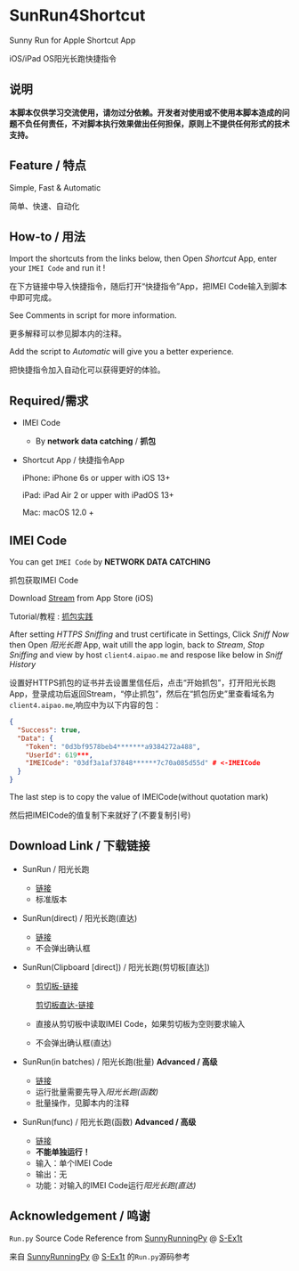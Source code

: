 # SunRun4Shortcut

Sunny Run for Apple Shortcut App

iOS/iPad OS阳光长跑快捷指令

## 说明

**本脚本仅供学习交流使用，请勿过分依赖。开发者对使用或不使用本脚本造成的问题不负任何责任，不对脚本执行效果做出任何担保，原则上不提供任何形式的技术支持。**

## Feature / 特点

Simple, Fast & Automatic

简单、快速、自动化

## How-to / 用法

Import the shortcuts from the links below, then Open *Shortcut* App, enter your `IMEI Code` and run it !

在下方链接中导入快捷指令，随后打开“快捷指令”App，把IMEI Code输入到脚本中即可完成。

See Comments in script for more information.

更多解释可以参见脚本内的注释。

Add the script to *Automatic* will give you a better experience.

把快捷指令加入自动化可以获得更好的体验。

## Required/需求

- IMEI Code

  - By **network data catching** / **抓包**

- Shortcut App / 快捷指令App

  iPhone: iPhone 6s or upper with iOS 13+

  iPad:	iPad Air 2 or upper with iPadOS 13+

  Mac: 	macOS 12.0 +

## IMEI Code

You can get `IMEI Code`  by **NETWORK DATA CATCHING**

抓包获取IMEI Code

Download [Stream](https://apps.apple.com/cn/app/stream/id1312141691) from App Store (iOS)

Tutorial/教程 : [抓包实践](https://www.jianshu.com/p/a34585836b3a)

After setting *HTTPS Sniffing* and trust certificate in Settings, Click *Sniff Now* then Open *阳光长跑* App, wait utill the app login, back to *Stream*, *Stop Sniffing* and view by host `client4.aipao.me` and respose like below in *Sniff History* 

设置好HTTPS抓包的证书并去设置里信任后，点击“开始抓包”，打开阳光长跑App，登录成功后返回Stream，“停止抓包”，然后在“抓包历史”里查看域名为`client4.aipao.me`,响应中为以下内容的包：

```json
{
  "Success": true,
  "Data": {
    "Token": "0d3bf9578beb4*******a9384272a488",
    "UserId": 619***,
    "IMEICode": "03df3a1af37848******7c70a085d55d" # <-IMEICode
  }
}
```

The last step is to copy the value of IMEICode(without quotation mark)

然后把IMEICode的值复制下来就好了(不要复制引号)

## Download Link / 下载链接

- SunRun / 阳光长跑

  - [链接](https://www.icloud.com/shortcuts/258dd9c0548f4681b843402efefeb618)
  - 标准版本

- SunRun(direct) / 阳光长跑(直达)

  - [链接](https://www.icloud.com/shortcuts/9b004b1a437d42f5adf1d55e220b324f)
  - 不会弹出确认框

- SunRun(Clipboard [direct]) / 阳光长跑(剪切板[直达])

  - [剪切板-链接](https://www.icloud.com/shortcuts/17923747bf1849b293f9757fcd7f5cc9)

    [剪切板直达-链接](https://www.icloud.com/shortcuts/43609554703a41ddadee2e24e09f929b)

  - 直接从剪切板中读取IMEI Code，如果剪切板为空则要求输入

  - 不会弹出确认框(直达)

- SunRun(in batches) / 阳光长跑(批量)  **Advanced / 高级**

  - [链接](https://www.icloud.com/shortcuts/e5ab7d01009044f0989ee42cf8c777cb)
  - 运行批量需要先导入*阳光长跑(函数)*
  - 批量操作，见脚本内的注释

- SunRun(func) / 阳光长跑(函数)           **Advanced / 高级**

  - [链接](https://www.icloud.com/shortcuts/c732a08ac50b4475b87f8681fbe4d267)
  - **不能单独运行！**
  - 输入：单个IMEI Code
  - 输出：无
  - 功能：对输入的IMEI Code运行*阳光长跑(直达)*

## Acknowledgement / 鸣谢

`Run.py` Source Code Reference from [SunnyRunningPy](https://github.com/S-Ex1t/SunnyRunningPy) @ [S-Ex1t](https://github.com/S-Ex1t)

来自 [SunnyRunningPy](https://github.com/S-Ex1t/SunnyRunningPy) @ [S-Ex1t](https://github.com/S-Ex1t) 的`Run.py`源码参考

